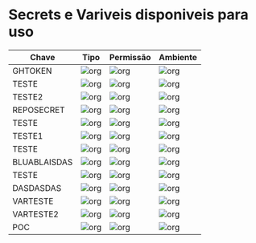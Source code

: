 # Secrets e Variveis disponiveis para uso

|Chave|Tipo|Permissão| Ambiente|
|--|--|--|--|
| GHTOKEN | ![org](https://img.shields.io/badge/-secret-orange) | ![org](https://img.shields.io/badge/-ORG-blue) | ![org](https://img.shields.io/badge/-ORG-green) |
| TESTE | ![org](https://img.shields.io/badge/-secret-orange) | ![org](https://img.shields.io/badge/explicito-REPO-blue) | ![org](https://img.shields.io/badge/-ORG-green) |
| TESTE2 | ![org](https://img.shields.io/badge/-secret-orange) | ![org](https://img.shields.io/badge/-ORG-blue) | ![org](https://img.shields.io/badge/-ORG-green) |
| REPOSECRET | ![org](https://img.shields.io/badge/-secret-orange) | ![org](https://img.shields.io/badge/REPO-blue) | ![org](https://img.shields.io/badge/-REPO-blue) |
| TESTE | ![org](https://img.shields.io/badge/-secret-orange) | ![org](https://img.shields.io/badge/ENV-blue) | ![org](https://img.shields.io/badge/-dev-red) |
| TESTE1 | ![org](https://img.shields.io/badge/-secret-orange) | ![org](https://img.shields.io/badge/ENV-blue) | ![org](https://img.shields.io/badge/-hml-red) |
| TESTE | ![org](https://img.shields.io/badge/-secret-orange) | ![org](https://img.shields.io/badge/ENV-blue) | ![org](https://img.shields.io/badge/-hml-red) |
| BLUABLAISDAS | ![org](https://img.shields.io/badge/-secret-orange) | ![org](https://img.shields.io/badge/ENV-blue) | ![org](https://img.shields.io/badge/-hml-red) |
| TESTE | ![org](https://img.shields.io/badge/-secret-orange) | ![org](https://img.shields.io/badge/ENV-blue) | ![org](https://img.shields.io/badge/-prd-red) |
| DASDASDAS | ![org](https://img.shields.io/badge/-secret-orange) | ![org](https://img.shields.io/badge/ENV-blue) | ![org](https://img.shields.io/badge/-prd-red) |
| VARTESTE | ![org](https://img.shields.io/badge/-variable-yellow) | ![org](https://img.shields.io/badge/-ORG-blue) | ![org](https://img.shields.io/badge/-ORG-green) |
| VARTESTE2 | ![org](https://img.shields.io/badge/-variable-yellow) | ![org](https://img.shields.io/badge/-ORG-blue) | ![org](https://img.shields.io/badge/-ORG-green) |
| POC | ![org](https://img.shields.io/badge/-variable-yellow) | ![org](https://img.shields.io/badge/ENV-blue) | ![org](https://img.shields.io/badge/-dev-red) |
<!-- TABELA:END-->
